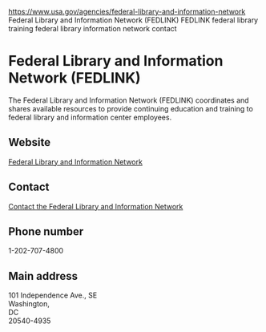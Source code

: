 

https://www.usa.gov/agencies/federal-library-and-information-network
Federal Library and Information Network (FEDLINK)
FEDLINK federal library training
federal library information network contact

# Federal Library and Information Network (FEDLINK)

The Federal Library and Information Network (FEDLINK) coordinates and shares available resources to provide continuing education and training to federal library and information center employees.

## Website

[Federal Library and Information Network](https://www.loc.gov/flicc/)

## Contact

[Contact the Federal Library and Information Network](https://www.loc.gov/flicc/Staff/staff2.html)

## Phone number

1-202-707-4800

## Main address

101 Independence Ave., SE  
Washington,  
DC  
20540-4935
